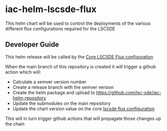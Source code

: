 # iac-helm-lscsde-flux
This helm chart will be used to control the deployments of the various different flux configurations required for the LSCSDE


## Developer Guide
This helm release will be called by the [Core LSCSDE Flux configuration](../../flux/lscsde/)

When the main branch of this repository is created it will trigger a github action which will:
* Calculate a semver version number
* Create a release branch with the semver version
* Create the helm package and upload to https://github.com/lsc-sde/iac-helm-repository
* Update the submodules on the main repository
* Update the chart version value on the core [lscsde flux configuration](../../flux/lscsde)

This will in turn trigger github actions that will propagate those changes up the chain